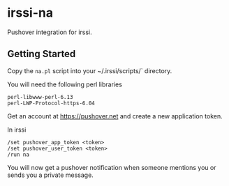 # irssi-na

Pushover integration for irssi.

## Getting Started

Copy the `na.pl` script into your ~/.irssi/scripts/` directory.

You will need the following perl libraries

    perl-libwww-perl-6.13
    perl-LWP-Protocol-https-6.04


Get an account at https://pushover.net and create a new
application token.

In irssi

    /set pushover_app_token <token>
    /set pushover_user_token <token>
    /run na

You will now get a pushover notification when someone mentions you
or sends you a private message.

